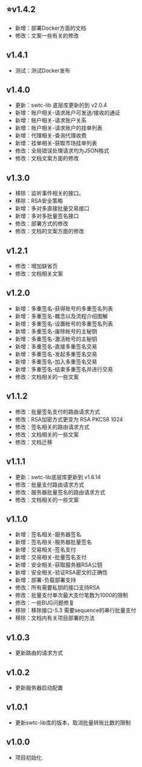 ## :star:v1.4.2
- 新增：部署Docker方面的文档
- 修改：文案一些有关的修改

## v1.4.1
- 测试：测试Docker发布

## v1.4.0
- 更新：swtc-lib 底层库更新的到 v2.0.4
- 新增：账户相关-请求账户可发送/接收的通证
- 新增：账户相关-请求账户关系
- 新增：账户相关-请求账户的挂单列表
- 新增：代理相关-查询代理收费
- 新增：挂单相关-获取市场挂单列表
- 修改：全局错误处理请求均为JSON格式
- 修改：文档文案方面的修改

## v1.3.0

- 移除：监听事件相关的接口。
- 移除：RSA安全策略
- 新增：多对多直接批量交易接口
- 新增：多对多批量签名接口
- 修改：部署方式的修改
- 修改：文档的文案方面的修改

## v1.2.1

- 修改：增加缺省页
- 修改：文档相关文案

## v1.2.0

- 新增：多重签名-获得账号的多重签名列表
- 新增：多重签名-概念以及流程介绍图解
- 新增：多重签名-设置帐号的多重签名列表
- 新增：多重签名-废除帐号的主秘钥
- 新增：多重签名-激活帐号的主秘钥
- 新增：多重签名-直接多重签名交易
- 新增：多重签名-发起多重签名交易
- 新增：多重签名-加入多重签名交易
- 新增：多重签名-结束多重签名并进行交易
- 修改：文档相关的一些文案

## v1.1.2

- 修改：批量签名支付的路由请求方式
- 修改：RSA加密方式更变为 RSA PKCS8 1024
- 修改：签名相关的路由请求方式
- 修改：文档相关的一些文案
- 修改：文档迁移

## v1.1.1

- 更新：swtc-lib底层库更新到 v1.6.14
- 修改：批量支付路由请求方式
- 修改：服务器批量签名的路由请求方式
- 修改：文档相关的一些文案


## v1.1.0

- 新增：签名相关-服务器签名
- 新增：签名相关-服务器批量签名
- 新增：交易相关-签名支付
- 新增：交易相关-批量签名支付
- 新增：安全相关-获取服务器RSA公钥
- 新增：安全相关-验证RSA密文的正确性
- 新增：部署-负载部署支持
- 修改：所有需要私钥的接口支持RSA
- 修改：批量支付单次最大支付笔数为1000的限制
- 修改：一些BUG问题修复
- 移除：移除接口-5.3 需要sequence的串行批量支付
- 移除：文档内有关项目部署的方法


## v1.0.3

- 更新路由的请求方式

## v1.0.2

- 更新服务器启动配置

## v1.0.1

- 更新swtc-lib库的版本，取消批量转账比数的限制

## v1.0.0

- 项目初始化